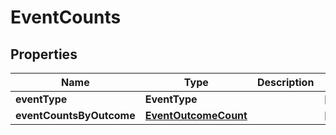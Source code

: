 

# EventCounts


## Properties

Name | Type | Description | Notes
------------ | ------------- | ------------- | -------------
**eventType** | **EventType** |  |  [optional]
**eventCountsByOutcome** | [**EventOutcomeCount**](EventOutcomeCount.md) |  |  [optional]



